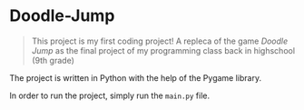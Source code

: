 # Doodle-Jump
> This project is my first coding project! A repleca of the game *Doodle Jump* as the final project of my programming class back in highschool (9th grade)

The project is written in Python with the help of the Pygame library.


In order to run the project, simply run the `main.py` file. 
